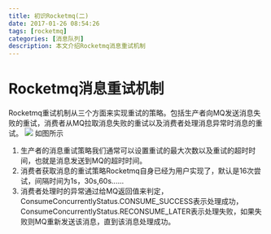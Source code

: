```yaml
---
title: 初识Rocketmq(二)
date: 2017-01-26 08:54:26
tags: [rocketmq]
categories: [消息队列]
description: 本文介绍Rocketmq消息重试机制
---
```

# Rocketmq消息重试机制
Rocketmq重试机制从三个方面来实现重试的策略。包括生产者向MQ发送消息失败的重试，消费者从MQ拉取消息失败的重试以及消费者处理消息异常时消息的重试。
![](http://ok9lr2dej.bkt.clouddn.com/Rocketmq2.png)
如图所示
1. 生产者的消息重试策略我们通常可以设置重试的最大次数以及重试的超时时间，也就是消息发送到MQ的超时时间。
2. 消费者获取消息的重试策略Rocketmq自身已经为用户实现了，默认是16次尝试，间隔时间为1s，30s,60s......
3. 消费者处理时的异常通过给MQ返回值来判定，ConsumeConcurrentlyStatus.CONSUME_SUCCESS表示处理成功，ConsumeConcurrentlyStatus.RECONSUME_LATER表示处理失败，如果失败则MQ重新发送该消息，直到该消息处理成功。

